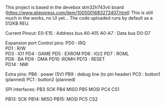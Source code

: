 This project is based in the devebox stm32h743vti board (https://www.aliexpress.com/item/1005001683272407.html)
This is still much in the works, no UI yet...
The code uploaded runs by default as a 512KB REU.

Current Pinout:
E0-E15 : Address bus A0-A15
A0-A7  :  Data bus D0-D7 

Expansion port Control pins:
PD0	: IRQ	
PD1	: R/W	
PD3	: IO1
PD4	: GAME
PD5	: EXROM
PD6	: IO/2
PD7	: ROML	
PD8	: BA
PD9	: DMA
PD10 :ROMH
PD13 : RESET	
PD14 : NMI	

Extra pins:
PB6	: power (5V)
PB9	: debug	line (to pin header)
PC0	: button1 (planned)
PC1	: button2 (planned)

SPI interfaces:
PB3 SCK
PB4 MISO
PB5 MOSI
PC4 CS1

PB13: SCK
PB14: MISO
PB15: MOSI
PC5 CS2
